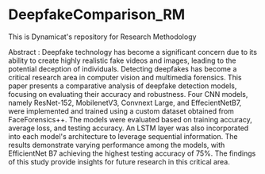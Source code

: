 # DeepfakeComparison_RM

This is Dynamicat's repository for Research Methodology

Abstract :
Deepfake technology has become a significant concern due to its ability to create highly realistic fake videos and images, leading to the potential deception of individuals. Detecting deepfakes has become a critical research area in computer vision and multimedia forensics. This paper presents a comparative analysis of deepfake detection models, focusing on evaluating their accuracy and robustness. Four CNN models, namely ResNet-152, MobilenetV3, Convnext Large, and EffecientNetB7, were implemented and trained using a custom dataset obtained from FaceForensics++. The models were evaluated based on training accuracy, average loss, and testing accuracy. An LSTM layer was also incorporated into each model's architecture to leverage sequential information. The results demonstrate varying performance among the models, with EfficientNet B7 achieving the highest testing accuracy of 75\%. The findings of this study provide insights for future research in this critical area.
